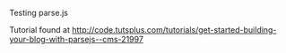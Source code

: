 Testing parse.js

Tutorial found at http://code.tutsplus.com/tutorials/get-started-building-your-blog-with-parsejs--cms-21997